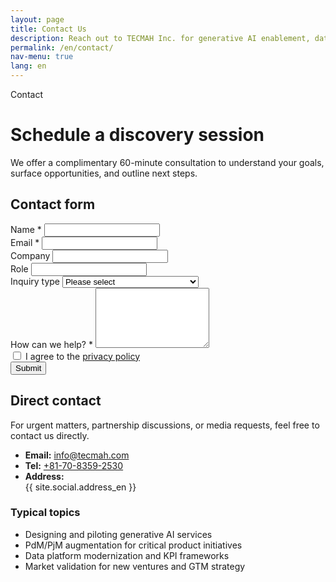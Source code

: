 ```yaml
---
layout: page
title: Contact Us
description: Reach out to TECMAH Inc. for generative AI enablement, data strategy, and product management support
permalink: /en/contact/
nav-menu: true
lang: en
---
```


<div class="container my-5">
  <div class="row justify-content-center mb-4">
    <div class="col-lg-8 text-center">
      <span class="badge-soft">Contact</span>
      <h1 class="section-heading mt-3">Schedule a discovery session</h1>
      <p class="lead">We offer a complimentary 60-minute consultation to understand your goals, surface opportunities, and outline next steps.</p>
    </div>
  </div>

  <div class="row g-5 align-items-start">
    <div class="col-lg-7">
      <div class="contact-card h-100">
        <h2 class="section-heading">Contact form</h2>
        <!-- TODO: Update Formspree endpoint after creating the account -->
        <form method="post" action="https://formspree.io/f/REPLACE_WITH_FORMSPREE_ID" class="mt-4">
          <div class="mb-3">
            <label for="name" class="form-label">Name *</label>
            <input type="text" class="form-control" id="name" name="name" required>
          </div>
          <div class="mb-3">
            <label for="email" class="form-label">Email *</label>
            <input type="email" class="form-control" id="email" name="email" required>
          </div>
          <div class="row">
            <div class="col-md-6">
              <div class="mb-3">
                <label for="company" class="form-label">Company</label>
                <input type="text" class="form-control" id="company" name="company">
              </div>
            </div>
            <div class="col-md-6">
              <div class="mb-3">
                <label for="position" class="form-label">Role</label>
                <input type="text" class="form-control" id="position" name="position">
              </div>
            </div>
          </div>
          <div class="mb-3">
            <label for="inquiry_type" class="form-label">Inquiry type</label>
            <select class="form-select" id="inquiry_type" name="inquiry_type">
              <option value="">Please select</option>
              <option value="ai-data">Generative AI / Data Enablement</option>
              <option value="product">Product Leadership Support</option>
              <option value="consulting">New Business / DX Consulting</option>
              <option value="other">Other</option>
            </select>
          </div>
          <div class="mb-3">
            <label for="message" class="form-label">How can we help? *</label>
            <textarea class="form-control" id="message" name="message" rows="6" required></textarea>
          </div>
          <div class="form-check mb-4">
            <input class="form-check-input" type="checkbox" value="agree" id="privacy" required>
            <label class="form-check-label" for="privacy">
              I agree to the <a href="/en/policy/" target="_blank">privacy policy</a>
            </label>
          </div>
          <button type="submit" class="button button-primary">Submit</button>
        </form>
      </div>
    </div>
    <div class="col-lg-5">
      <div class="contact-card h-100">
        <h2 class="section-heading">Direct contact</h2>
        <p class="mb-4">For urgent matters, partnership discussions, or media requests, feel free to contact us directly.</p>
        <ul class="list-unstyled mb-4">
          <li class="mb-2"><strong>Email:</strong> <a href="mailto:info@tecmah.com">info@tecmah.com</a></li>
          <li class="mb-2"><strong>Tel:</strong> <a href="tel:+817083592530">+81-70-8359-2530</a></li>
          <li><strong>Address:</strong><br>{{ site.social.address_en }}</li>
        </ul>
        <h3 class="section-heading mt-4">Typical topics</h3>
        <ul>
          <li>Designing and piloting generative AI services</li>
          <li>PdM/PjM augmentation for critical product initiatives</li>
          <li>Data platform modernization and KPI frameworks</li>
          <li>Market validation for new ventures and GTM strategy</li>
        </ul>
      </div>
    </div>
  </div>
</div>

